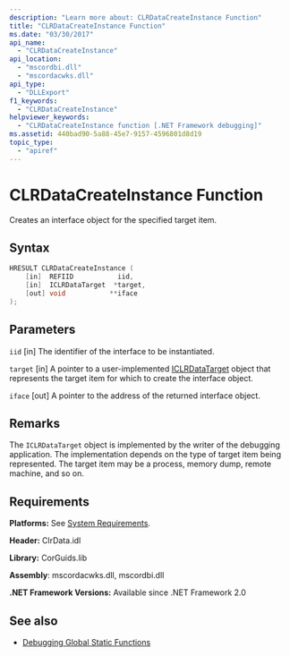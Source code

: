 ```yaml
---
description: "Learn more about: CLRDataCreateInstance Function"
title: "CLRDataCreateInstance Function"
ms.date: "03/30/2017"
api_name:
  - "CLRDataCreateInstance"
api_location:
  - "mscordbi.dll"
  - "mscordacwks.dll"
api_type:
  - "DLLExport"
f1_keywords:
  - "CLRDataCreateInstance"
helpviewer_keywords:
  - "CLRDataCreateInstance function [.NET Framework debugging]"
ms.assetid: 440bad90-5a88-45e7-9157-4596801d8d19
topic_type:
  - "apiref"
---
```

# CLRDataCreateInstance Function

Creates an interface object for the specified target item.

## Syntax

```cpp
HRESULT CLRDataCreateInstance (
    [in]  REFIID           iid,
    [in]  ICLRDataTarget  *target,
    [out] void           **iface
);
```

## Parameters

 `iid`
 [in] The identifier of the interface to be instantiated.

 `target`
 [in] A pointer to a user-implemented [ICLRDataTarget](iclrdatatarget-interface.md) object that represents the target item for which to create the interface object.

 `iface`
 [out] A pointer to the address of the returned interface object.

## Remarks

 The `ICLRDataTarget` object is implemented by the writer of the debugging application. The implementation depends on the type of target item being represented. The target item may be a process, memory dump, remote machine, and so on.

## Requirements

 **Platforms:** See [System Requirements](../../get-started/system-requirements.md).

 **Header:** ClrData.idl

 **Library:** CorGuids.lib

 **Assembly**: mscordacwks.dll, mscordbi.dll

 **.NET Framework Versions:** Available since .NET Framework 2.0

## See also

- [Debugging Global Static Functions](debugging-global-static-functions.md)
